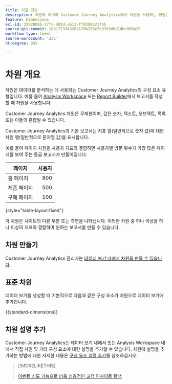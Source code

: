```yaml
---
title: 차원 개요
description: 차원의 의미와 Customer Journey Analytics에서 차원을 사용하는 방법을 알아봅니다.
feature: Dimensions
exl-id: 3592808b-17fd-401d-ab12-ff0308b21f45
source-git-commit: 1891f73f4326a178b293e7c3763d0d1dbc000a25
workflow-type: tm+mt
source-wordcount: '235'
ht-degree: 93%

---
```


# 차원 개요

차원은 데이터를 분석하는 데 사용되는 Customer Journey Analytics의 구성 요소 유형입니다. 예를 들어 [Analysis Workspace](/help/analysis-workspace/home.md) 또는 [Report Builder](/help/report-builder/rb-overview.md)에서 보고서를 작성할 때 차원을 사용합니다.

Customer Journey Analytics 차원은 무제한이며, 값은 숫자, 텍스트, 오브젝트, 목록 또는 이들의 혼합일 수 있습니다.

Customer Journey Analytics의 기본 보고서는 지표 열(일반적으로 숫자 값)에 대한 차원 행(일반적으로 문자열 값)을 표시합니다.

예를 들어 페이지 차원을 사용자 지표와 결합하면 사용자별 방문 횟수가 가장 많은 페이지를 보여 주는 등급 보고서가 만들어집니다.

| 페이지 | 사용자 |
| --- | ---: |
| 홈 페이지 | 800 |
| 제품 페이지 | 500 |
| 구매 페이지 | 100 |

{style="table-layout:fixed"}

각 차원은 사이트의 다른 부분 또는 측면을 나타냅니다. 이러한 차원 중 하나 이상을 하나 이상의 지표와 결합하여 원하는 보고서를 만들 수 있습니다.


## 차원 만들기

Customer Journey Analytics 관리자는 [데이터 보기 내에서 차원을 만들 수 있습니다](/help/data-views/create-dataview.md#components).

## 표준 차원

데이터 보기를 생성할 때 기본적으로 다음과 같은 구성 요소가 차원으로 데이터 보기에 추가됩니다.

{{standard-dimensions}}


## 차원 설명 추가

Customer Journey Analytics는 데이터 보기 내에서 또는 Analysis Workspace 내에서 직접 차원 및 기타 구성 요소에 대한 설명을 추가할 수 있습니다. 차원에 설명을 추가하는 방법에 대한 자세한 내용은 [구성 요소 설명 추가](/help/components/add-component-descriptions.md)를 참조하십시오.

>[!MORELIKETHIS]
>
>[이벤트 심도 기능으로 더욱 심층적인 고객 인사이트 탐색](https://experienceleaguecommunities.adobe.com/t5/adobe-analytics-blogs/discover-deeper-customer-insights-with-adobe-customer-journey/ba-p/753947#M576)
>

